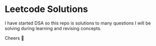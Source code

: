 # Leetcode Solutions
I have started DSA so this repo is solutions to many questions I will be solving during learning and revising concepts.


Cheers 💪
